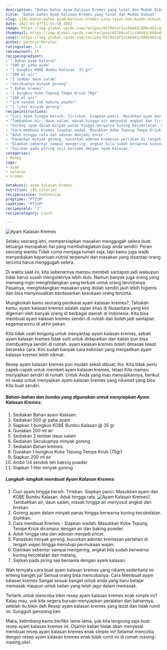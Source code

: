 ```yaml
---
description: "Bahan-bahan Ayam Kalasan Kremes yang lezat dan Mudah Dibuat"
title: "Bahan-bahan Ayam Kalasan Kremes yang lezat dan Mudah Dibuat"
slug: 1182-bahan-bahan-ayam-kalasan-kremes-yang-lezat-dan-mudah-dibuat
date: 2021-03-07T11:55:59.459Z
image: https://img-global.cpcdn.com/recipes/6578dcaf1cc88d43/680x482cq70/ayam-kalasan-kremes-foto-resep-utama.jpg
thumbnail: https://img-global.cpcdn.com/recipes/6578dcaf1cc88d43/680x482cq70/ayam-kalasan-kremes-foto-resep-utama.jpg
cover: https://img-global.cpcdn.com/recipes/6578dcaf1cc88d43/680x482cq70/ayam-kalasan-kremes-foto-resep-utama.jpg
author: Kathryn Morales
ratingvalue: 3.4
reviewcount: 15
recipeingredient:
- " Bahan ayam Kalasan"
- "500 gr paha ayam"
- "1 bungkus KOBE Bumbu Kalasan  35 gr"
- "200 ml air"
- "2 lembar daun salam"
- "Secukupnya minyak goreng"
- " Bahan kremes"
- "1 bungkus Kobe Tepung Tempe Kriuk 70gr"
- "200 ml air"
- "1/4 sendok teh baking powder"
- "1 liter minyak goreng"
recipeinstructions:
- "Cuci ayam hingga bersih. Tiriskan. Siapkan panci. Masukkan ayam dan KOBE Bumbu Kalasan. Aduk hingga rata."
- "Tambahkan air, daun salam, masak hingga air menyusut angkat dan tiriskan."
- "Goreng ayam dalam minyak panas hingga berwarna kuning kecokelatan. Sisihkan."
- "Cara membuat Kremes Siapkan wadah. Masukkan Kobe Tepung Tempe Kriuk dicampur dengan air dan baking powder."
- "Aduk hingga rata dan adonan menjadi encer."
- "Panaskan minyak goreng, kucurkan adonan kremesan perlahan di tengah wajan hingga menutupi permukaan wajan."
- "Diamkan sebentar sampai mengering, angkat bila sudah berwarna kuning kecoklatan dan matang."
- "Sajikan pada piring saji bersama dengan ayam kalasan."
categories:
- Resep
tags:
- ayam
- kalasan
- kremes

katakunci: ayam kalasan kremes 
nutrition: 293 calories
recipecuisine: Indonesian
preptime: "PT21M"
cooktime: "PT31M"
recipeyield: "1"
recipecategory: Lunch

---
```



![Ayam Kalasan Kremes](https://img-global.cpcdn.com/recipes/6578dcaf1cc88d43/680x482cq70/ayam-kalasan-kremes-foto-resep-utama.jpg)

Selaku seorang istri, mempersiapkan masakan menggugah selera buat keluarga merupakan hal yang membahagiakan bagi anda sendiri. Peran seorang  wanita Tidak cuma menjaga rumah saja, tapi kamu juga wajib menyediakan keperluan nutrisi terpenuhi dan masakan yang disantap orang tercinta harus menggugah selera.

Di waktu  saat ini, kita sebenarnya mampu membeli santapan jadi walaupun tidak harus susah mengolahnya lebih dulu. Namun banyak juga orang yang memang ingin menghidangkan yang terbaik untuk orang tercintanya. Pasalnya, menghidangkan masakan yang diolah sendiri jauh lebih higienis dan bisa menyesuaikan berdasarkan kesukaan orang tercinta. 



Mungkinkah kamu seorang penikmat ayam kalasan kremes?. Tahukah kamu, ayam kalasan kremes adalah sajian khas di Nusantara yang kini digemari oleh banyak orang di berbagai daerah di Indonesia. Kita bisa membuat ayam kalasan kremes sendiri di rumah dan boleh jadi santapan kegemaranmu di akhir pekan.

Kita tidak usah bingung untuk menyantap ayam kalasan kremes, sebab ayam kalasan kremes tidak sulit untuk didapatkan dan kalian pun bisa membuatnya sendiri di rumah. ayam kalasan kremes boleh dimasak lewat beraneka cara. Kini sudah banyak cara kekinian yang menjadikan ayam kalasan kremes lebih nikmat.

Resep ayam kalasan kremes pun mudah sekali dibuat, lho. Kita tidak perlu capek-capek untuk membeli ayam kalasan kremes, tetapi Kita mampu menyajikan sendiri di rumah. Untuk Anda yang mau menyajikannya, berikut ini resep untuk menyajikan ayam kalasan kremes yang nikamat yang bisa Kita buat sendiri.

<!--inarticleads1-->

##### Bahan-bahan dan bumbu yang digunakan untuk menyiapkan Ayam Kalasan Kremes:

1. Sediakan  Bahan ayam Kalasan:
1. Sediakan 500 gr paha ayam
1. Siapkan 1 bungkus KOBE Bumbu Kalasan @ 35 gr
1. Gunakan 200 ml air
1. Sediakan 2 lembar daun salam
1. Sediakan Secukupnya minyak goreng
1. Sediakan  Bahan kremes:
1. Gunakan 1 bungkus Kobe Tepung Tempe Kriuk (70gr)
1. Siapkan 200 ml air
1. Ambil 1/4 sendok teh baking powder
1. Siapkan 1 liter minyak goreng




<!--inarticleads2-->

##### Langkah-langkah membuat Ayam Kalasan Kremes:

1. Cuci ayam hingga bersih. Tiriskan. Siapkan panci. Masukkan ayam dan KOBE Bumbu Kalasan. Aduk hingga rata.
<img src="https://img-global.cpcdn.com/steps/caa7960eeb594a5f/160x128cq70/ayam-kalasan-kremes-langkah-memasak-1-foto.jpg" alt="Ayam Kalasan Kremes">1. Tambahkan air, daun salam, masak hingga air menyusut angkat dan tiriskan.
1. Goreng ayam dalam minyak panas hingga berwarna kuning kecokelatan. Sisihkan.
1. Cara membuat Kremes - Siapkan wadah. Masukkan Kobe Tepung Tempe Kriuk dicampur dengan air dan baking powder.
1. Aduk hingga rata dan adonan menjadi encer.
1. Panaskan minyak goreng, kucurkan adonan kremesan perlahan di tengah wajan hingga menutupi permukaan wajan.
1. Diamkan sebentar sampai mengering, angkat bila sudah berwarna kuning kecoklatan dan matang.
1. Sajikan pada piring saji bersama dengan ayam kalasan.




Wah ternyata cara buat ayam kalasan kremes yang nikamt sederhana ini enteng banget ya! Semua orang bisa mencobanya. Cara Membuat ayam kalasan kremes Sangat sesuai banget untuk anda yang baru belajar memasak maupun untuk kalian yang telah jago dalam memasak.

Tertarik untuk mencoba bikin resep ayam kalasan kremes enak simple ini? Kalau mau, yuk kita segera buruan menyiapkan peralatan dan bahannya, setelah itu bikin deh Resep ayam kalasan kremes yang lezat dan tidak rumit ini. Sungguh gampang kan. 

Maka, ketimbang kamu berfikir lama-lama, yuk kita langsung saja buat resep ayam kalasan kremes ini. Dijamin kalian tiidak akan menyesal membuat resep ayam kalasan kremes enak simple ini! Selamat mencoba dengan resep ayam kalasan kremes enak tidak rumit ini di rumah masing-masing,oke!.


